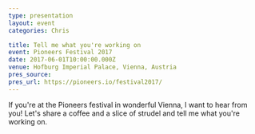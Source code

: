 ```yaml
---
type: presentation
layout: event
categories: Chris

title: Tell me what you're working on
event: Pioneers Festival 2017
date: 2017-06-01T10:00:00.000Z
venue: Hofburg Imperial Palace, Vienna, Austria
pres_source:
pres_url: https://pioneers.io/festival2017/
---
```


If you're at the Pioneers festival in wonderful Vienna, I want to hear from you! Let's share a coffee and a slice of strudel and tell me what you're working on.
